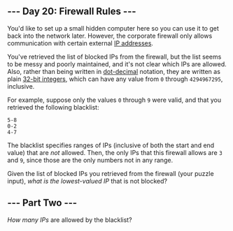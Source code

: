 <article class="day-desc"><h2>--- Day 20: Firewall Rules ---</h2><p>You'd like to set up a small hidden computer here so you can use it to <span title="I'll create a GUI interface using Visual Basic... see if I can track an IP address.">get back into the network</span> later. However, the corporate firewall only allows communication with certain external <a href="https://en.wikipedia.org/wiki/IPv4#Addressing">IP addresses</a>.</p>
<p>You've retrieved the list of blocked IPs from the firewall, but the list seems to be messy and poorly maintained, and it's not clear which IPs are allowed. Also, rather than being written in <a href="https://en.wikipedia.org/wiki/Dot-decimal_notation">dot-decimal</a> notation, they are written as plain <a href="https://en.wikipedia.org/wiki/32-bit">32-bit integers</a>, which can have any value from <code>0</code> through <code>4294967295</code>, inclusive.</p>
<p>For example, suppose only the values <code>0</code> through <code>9</code> were valid, and that you retrieved the following blacklist:</p>
<pre><code>5-8
0-2
4-7
</code></pre>
<p>The blacklist specifies ranges of IPs (inclusive of both the start and end value) that are <em>not</em> allowed. Then, the only IPs that this firewall allows are <code>3</code> and <code>9</code>, since those are the only numbers not in any range.</p>
<p>Given the list of blocked IPs you retrieved from the firewall (your puzzle input), <em>what is the lowest-valued IP</em> that is not blocked?</p>
</article>
<article class="day-desc"><h2 id="part2">--- Part Two ---</h2><p><em>How many IPs</em> are allowed by the blacklist?</p>
</article>
